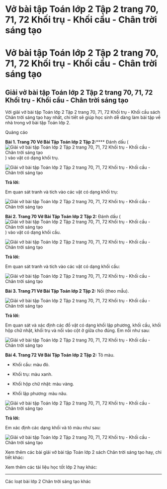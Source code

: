 # Vở bài tập Toán lớp 2 Tập 2 trang 70, 71, 72 Khối trụ - Khối cầu - Chân trời sáng tạo

# Vở bài tập Toán lớp 2 Tập 2 trang 70, 71, 72 Khối trụ - Khối cầu - Chân trời sáng tạo

## Giải vở bài tập Toán lớp 2 Tập 2 trang 70, 71, 72 Khối trụ - Khối cầu - Chân trời sáng tạo

Với giải vở bài tập Toán lớp 2 Tập 2 trang 70, 71, 72 Khối trụ - Khối cầu sách Chân trời sáng tạo hay nhất, chi tiết sẽ giúp học sinh dễ dàng làm bài tập về nhà trong vở bài tập Toán lớp 2.

Quảng cáo

**Bài 1. Trang 70 Vở Bài Tập Toán lớp 2 Tập 2:****** Đánh dấu ( ![Giải vở bài tập Toán lớp 2 Tập 2 trang 70, 71, 72 Khối trụ - Khối cầu - Chân trời sáng tạo](https://vietjack.com/vbt-toan-2-ct/images/gio-phut-xem-dong-ho-trang-30-31-32-33-34-400.png)) vào vật có dạng khối trụ.

![Giải vở bài tập Toán lớp 2 Tập 2 trang 70, 71, 72 Khối trụ - Khối cầu - Chân trời sáng tạo](https://vietjack.com/vbt-toan-2-ct/images/khoi-tru-khoi-cau-trang-70-71-72-1.png)

**Trả lời:**

Em quan sát tranh và tích vào các vật có dạng khối trụ:

![Giải vở bài tập Toán lớp 2 Tập 2 trang 70, 71, 72 Khối trụ - Khối cầu - Chân trời sáng tạo](https://vietjack.com/vbt-toan-2-ct/images/khoi-tru-khoi-cau-trang-70-71-72-2.png)

**Bài 2. Trang 70 Vở Bài Tập Toán lớp 2 Tập 2:** Đánh dấu (![Giải vở bài tập Toán lớp 2 Tập 2 trang 70, 71, 72 Khối trụ - Khối cầu - Chân trời sáng tạo](https://vietjack.com/vbt-toan-2-ct/images/gio-phut-xem-dong-ho-trang-30-31-32-33-34-400.png)) vào vật có dạng khối cầu.

![Giải vở bài tập Toán lớp 2 Tập 2 trang 70, 71, 72 Khối trụ - Khối cầu - Chân trời sáng tạo](https://vietjack.com/vbt-toan-2-ct/images/khoi-tru-khoi-cau-trang-70-71-72-3.png)

**Trả lời:**

Em quan sát tranh và tích vào các vật có dạng khối cầu:

![Giải vở bài tập Toán lớp 2 Tập 2 trang 70, 71, 72 Khối trụ - Khối cầu - Chân trời sáng tạo](https://vietjack.com/vbt-toan-2-ct/images/khoi-tru-khoi-cau-trang-70-71-72-4.png)

**Bài 3. Trang 71 Vở Bài Tập Toán lớp 2 Tập 2:** Nối (theo mẫu).

![Giải vở bài tập Toán lớp 2 Tập 2 trang 70, 71, 72 Khối trụ - Khối cầu - Chân trời sáng tạo](https://vietjack.com/vbt-toan-2-ct/images/khoi-tru-khoi-cau-trang-70-71-72-5.png)

**Trả lời:**

Em quan sát và xác định các đồ vật có dạng khối lập phương, khối cầu, khối hộp chữ nhật, khối trụ và nối vào cột ở giữa cho đúng. Em nối như sau:

![Giải vở bài tập Toán lớp 2 Tập 2 trang 70, 71, 72 Khối trụ - Khối cầu - Chân trời sáng tạo](https://vietjack.com/vbt-toan-2-ct/images/khoi-tru-khoi-cau-trang-70-71-72-6.png)

**Bài 4. Trang 72 Vở Bài Tập Toán lớp 2 Tập 2:** Tô màu.

* Khối cầu: màu đỏ.

* Khối trụ: màu xanh.

* Khối hộp chữ nhật: màu vàng.

* Khối lập phương: màu nâu.

![Giải vở bài tập Toán lớp 2 Tập 2 trang 70, 71, 72 Khối trụ - Khối cầu - Chân trời sáng tạo](https://vietjack.com/vbt-toan-2-ct/images/khoi-tru-khoi-cau-trang-70-71-72-7.png)

**Trả lời:**

Em xác định các dạng khối và tô màu như sau:

![Giải vở bài tập Toán lớp 2 Tập 2 trang 70, 71, 72 Khối trụ - Khối cầu - Chân trời sáng tạo](https://vietjack.com/vbt-toan-2-ct/images/khoi-tru-khoi-cau-trang-70-71-72-8.png)

Xem thêm các bài giải vở bài tập Toán lớp 2 sách Chân trời sáng tạo hay, chi tiết khác:

Xem thêm các tài liệu học tốt lớp 2 hay khác:

* * *

Các loạt bài lớp 2 Chân trời sáng tạo khác
